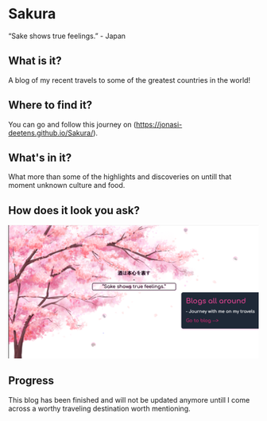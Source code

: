 # Sakura
“Sake shows true feelings.” - Japan

## What is it?
A blog of my recent travels to some of the greatest countries in the world!


## Where to find it?
You can go and follow this journey on (https://jonasi-deetens.github.io/Sakura/).

## What's in it?
What more than some of the highlights and discoveries on untill that moment unknown culture and food.

## How does it look you ask?
![](./images/preview.PNG)

## Progress

This blog has been finished and will not be updated anymore untill I come across a worthy traveling destination worth mentioning.